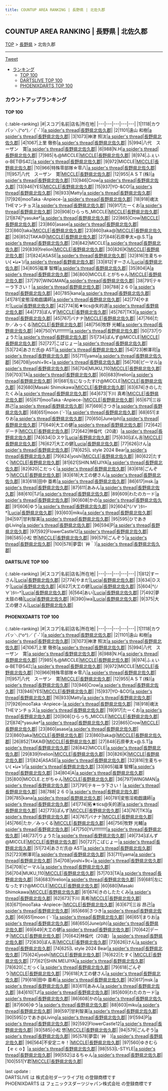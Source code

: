 ```yaml
---
title: COUNTUP AREA RANKING | 長野県 | 北佐久郡
---
```

## COUNTUP AREA RANKING | 長野県 | 北佐久郡

[TOP](/darts/rank/) > [長野県](/darts/rank/長野県/) > 北佐久郡

___

<a href="https://twitter.com/share?ref_src=twsrc%5Etfw" data-text="COUNTUP AREA RANKING | 長野県北佐久郡" class="twitter-share-button" data-hashtags="DARTSLIVE,PHOENIXDARTS,darts,ダーツ" data-show-count="false">Tweet</a>

* [ランキング](#カウントアップランキング)
    * [TOP 100](#top-100)
    * [DARTSLIVE TOP 100](#dartslive-top-100)
    * [PHOENIXDARTS TOP 100](#phoenixdarts-top-100)

### カウントアップランキング

#### TOP 100



{:.table-ranking}
|#|スコア|名前|店名|所在地|
|---|---|---|---|---|
|1|1118|<span class="rank-name-pd">カウパッ＼(^o^)／ (ﾟ-ﾟ)</span>|<a href="https://vs.phoenixdarts.com/jp/shop/shopDetailInfo/s_7228?s_seq=7228">a spider's thread</a>|<a href="/darts/rank/長野県/北佐久郡">長野県北佐久郡</a>|
|2|1101|<span class="rank-name-pd">遠山 和樹</span>|<a href="https://vs.phoenixdarts.com/jp/shop/shopDetailInfo/s_7228?s_seq=7228">a spider's thread</a>|<a href="/darts/rank/長野県/北佐久郡">長野県北佐久郡</a>|
|3|1073|<span class="rank-name-pd">神津    照汰</span>|<a href="https://vs.phoenixdarts.com/jp/shop/shopDetailInfo/s_7228?s_seq=7228">a spider's thread</a>|<a href="/darts/rank/長野県/北佐久郡">長野県北佐久郡</a>|
|4|1067|<span class="rank-name-pd"><span class="pro-icon-pd"></span>上里 徹弥</span>|<a href="https://vs.phoenixdarts.com/jp/shop/shopDetailInfo/s_7228?s_seq=7228">a spider's thread</a>|<a href="/darts/rank/長野県/北佐久郡">長野県北佐久郡</a>|
|5|994|<span class="rank-name-pd">八代　スーザン　寛</span>|<a href="https://vs.phoenixdarts.com/jp/shop/shopDetailInfo/s_7228?s_seq=7228">a spider's thread</a>|<a href="/darts/rank/長野県/北佐久郡">長野県北佐久郡</a>|
|6|988|<span class="rank-name-pd">N.H</span>|<a href="https://vs.phoenixdarts.com/jp/shop/shopDetailInfo/s_7228?s_seq=7228">a spider's thread</a>|<a href="/darts/rank/長野県/北佐久郡">長野県北佐久郡</a>|
|7|985|<span class="rank-name-pd">も@MICCLE</span>|<a href="https://vs.phoenixdarts.com/jp/shop/shopDetailInfo/s_89645?s_seq=89645">MICCLE</a>|<a href="/darts/rank/長野県/北佐久郡">長野県北佐久郡</a>|
|8|974|<span class="rank-name-pd">ふぇいα-BET@S4㌠</span>|<a href="https://vs.phoenixdarts.com/jp/shop/shopDetailInfo/s_7228?s_seq=7228">a spider's thread</a>|<a href="/darts/rank/長野県/北佐久郡">長野県北佐久郡</a>|
|9|972|<span class="rank-name-pd">MICCLE</span>|<a href="https://vs.phoenixdarts.com/jp/shop/shopDetailInfo/s_89645?s_seq=89645">MICCLE</a>|<a href="/darts/rank/長野県/北佐久郡">長野県北佐久郡</a>|
|10|966|<span class="rank-name-pd">特殊零部隊☆零八</span>|<a href="https://vs.phoenixdarts.com/jp/shop/shopDetailInfo/s_7228?s_seq=7228">a spider's thread</a>|<a href="/darts/rank/長野県/北佐久郡">長野県北佐久郡</a>|
|11|957|<span class="rank-name-pd">八代　スーザン　寛</span>|<a href="https://vs.phoenixdarts.com/jp/shop/shopDetailInfo/s_89645?s_seq=89645">MICCLE</a>|<a href="/darts/rank/長野県/北佐久郡">長野県北佐久郡</a>|
|12|955|<span class="rank-name-pd">ＡＳＴ(株)</span>|<a href="https://vs.phoenixdarts.com/jp/shop/shopDetailInfo/s_7228?s_seq=7228">a spider's thread</a>|<a href="/darts/rank/長野県/北佐久郡">長野県北佐久郡</a>|
|13|946|<span class="rank-name-pd">Crow</span>|<a href="https://vs.phoenixdarts.com/jp/shop/shopDetailInfo/s_7228?s_seq=7228">a spider's thread</a>|<a href="/darts/rank/長野県/北佐久郡">長野県北佐久郡</a>|
|13|946|<span class="rank-name-pd">YES</span>|<a href="https://vs.phoenixdarts.com/jp/shop/shopDetailInfo/s_89645?s_seq=89645">MICCLE</a>|<a href="/darts/rank/長野県/北佐久郡">長野県北佐久郡</a>|
|15|937|<span class="rank-name-pd">YO-&amp;CO!</span>|<a href="https://vs.phoenixdarts.com/jp/shop/shopDetailInfo/s_7228?s_seq=7228">a spider's thread</a>|<a href="/darts/rank/長野県/北佐久郡">長野県北佐久郡</a>|
|16|933|<span class="rank-name-pd">Matty</span>|<a href="https://vs.phoenixdarts.com/jp/shop/shopDetailInfo/s_7228?s_seq=7228">a spider's thread</a>|<a href="/darts/rank/長野県/北佐久郡">長野県北佐久郡</a>|
|17|926|<span class="rank-name-pd">mooTaka -Anpiece-</span>|<a href="https://vs.phoenixdarts.com/jp/shop/shopDetailInfo/s_7228?s_seq=7228">a spider's thread</a>|<a href="/darts/rank/長野県/北佐久郡">長野県北佐久郡</a>|
|18|918|<span class="rank-name-pd">魂汰THEマンチョス</span>|<a href="https://vs.phoenixdarts.com/jp/shop/shopDetailInfo/s_7228?s_seq=7228">a spider's thread</a>|<a href="/darts/rank/長野県/北佐久郡">長野県北佐久郡</a>|
|19|917|<span class="rank-name-pd">たーくお</span>|<a href="https://vs.phoenixdarts.com/jp/shop/shopDetailInfo/s_7228?s_seq=7228">a spider's thread</a>|<a href="/darts/rank/長野県/北佐久郡">長野県北佐久郡</a>|
|20|908|<span class="rank-name-pd">ひらっち_MICCLE</span>|<a href="https://vs.phoenixdarts.com/jp/shop/shopDetailInfo/s_89645?s_seq=89645">MICCLE</a>|<a href="/darts/rank/長野県/北佐久郡">長野県北佐久郡</a>|
|21|874|<span class="rank-name-pd">†yasuke†</span>|<a href="https://vs.phoenixdarts.com/jp/shop/shopDetailInfo/s_7228?s_seq=7228">a spider's thread</a>|<a href="/darts/rank/長野県/北佐久郡">長野県北佐久郡</a>|
|22|865|<span class="rank-name-pd">Crow</span>|<a href="https://vs.phoenixdarts.com/jp/shop/shopDetailInfo/s_89645?s_seq=89645">MICCLE</a>|<a href="/darts/rank/長野県/北佐久郡">長野県北佐久郡</a>|
|23|860|<span class="rank-name-pd">asase</span>|<a href="https://vs.phoenixdarts.com/jp/shop/shopDetailInfo/s_7228?s_seq=7228">a spider's thread</a>|<a href="/darts/rank/長野県/北佐久郡">長野県北佐久郡</a>|
|23|860|<span class="rank-name-pd">taka</span>|<a href="https://vs.phoenixdarts.com/jp/shop/shopDetailInfo/s_89645?s_seq=89645">MICCLE</a>|<a href="/darts/rank/長野県/北佐久郡">長野県北佐久郡</a>|
|23|860|<span class="rank-name-pd">taka@</span>|<a href="https://vs.phoenixdarts.com/jp/shop/shopDetailInfo/s_89645?s_seq=89645">MICCLE</a>|<a href="/darts/rank/長野県/北佐久郡">長野県北佐久郡</a>|
|26|852|<span class="rank-name-pd">TAKA@</span>|<a href="https://vs.phoenixdarts.com/jp/shop/shopDetailInfo/s_89645?s_seq=89645">MICCLE</a>|<a href="/darts/rank/長野県/北佐久郡">長野県北佐久郡</a>|
|27|848|<span class="rank-name-pd">石原拳太×@.S.T</span>|<a href="https://vs.phoenixdarts.com/jp/shop/shopDetailInfo/s_7228?s_seq=7228">a spider's thread</a>|<a href="/darts/rank/長野県/北佐久郡">長野県北佐久郡</a>|
|28|842|<span class="rank-name-pd">MICCLE</span>|<a href="https://vs.phoenixdarts.com/jp/shop/shopDetailInfo/s_7228?s_seq=7228">a spider's thread</a>|<a href="/darts/rank/長野県/北佐久郡">長野県北佐久郡</a>|
|29|839|<span class="rank-name-pd">firelion</span>|<a href="https://vs.phoenixdarts.com/jp/shop/shopDetailInfo/s_89645?s_seq=89645">MICCLE</a>|<a href="/darts/rank/長野県/北佐久郡">長野県北佐久郡</a>|
|30|826|<span class="rank-name-pd">K</span>|<a href="https://vs.phoenixdarts.com/jp/shop/shopDetailInfo/s_89645?s_seq=89645">MICCLE</a>|<a href="/darts/rank/長野県/北佐久郡">長野県北佐久郡</a>|
|31|824|<span class="rank-name-pd">ASASE</span>|<a href="https://vs.phoenixdarts.com/jp/shop/shopDetailInfo/s_7228?s_seq=7228">a spider's thread</a>|<a href="/darts/rank/長野県/北佐久郡">長野県北佐久郡</a>|
|32|816|<span class="rank-name-pd">生麦ちゃい\( •̀ω•́ )/</span>|<a href="https://vs.phoenixdarts.com/jp/shop/shopDetailInfo/s_7228?s_seq=7228">a spider's thread</a>|<a href="/darts/rank/長野県/北佐久郡">長野県北佐久郡</a>|
|33|812|<span class="rank-name-dl">すーさん</span>|<a href="https://search.dartslive.com/jp/shop/04a267c2d6b799340d9b047a20a7ba1e">Lucia</a>|<a href="/darts/rank/長野県/北佐久郡">長野県北佐久郡</a>|
|34|805|<span class="rank-name-pd"><span class="pro-icon-pd"></span>福澤 智輝</span>|<a href="https://vs.phoenixdarts.com/jp/shop/shopDetailInfo/s_7228?s_seq=7228">a spider's thread</a>|<a href="/darts/rank/長野県/北佐久郡">長野県北佐久郡</a>|
|35|804|<span class="rank-name-pd">A</span>|<a href="https://vs.phoenixdarts.com/jp/shop/shopDetailInfo/s_7228?s_seq=7228">a spider's thread</a>|<a href="/darts/rank/長野県/北佐久郡">長野県北佐久郡</a>|
|36|800|<span class="rank-name-pd">MICCLE.とがちゃん</span>|<a href="https://vs.phoenixdarts.com/jp/shop/shopDetailInfo/s_89645?s_seq=89645">MICCLE</a>|<a href="/darts/rank/長野県/北佐久郡">長野県北佐久郡</a>|
|37|797|<span class="rank-name-pd">WINGMAN</span>|<a href="https://vs.phoenixdarts.com/jp/shop/shopDetailInfo/s_7228?s_seq=7228">a spider's thread</a>|<a href="/darts/rank/長野県/北佐久郡">長野県北佐久郡</a>|
|38|791|<span class="rank-name-pd">テキーラ下さい！</span>|<a href="https://vs.phoenixdarts.com/jp/shop/shopDetailInfo/s_7228?s_seq=7228">a spider's thread</a>|<a href="/darts/rank/長野県/北佐久郡">長野県北佐久郡</a>|
|39|788|<span class="rank-name-pd">２６０</span>|<a href="https://vs.phoenixdarts.com/jp/shop/shopDetailInfo/s_7228?s_seq=7228">a spider's thread</a>|<a href="/darts/rank/長野県/北佐久郡">長野県北佐久郡</a>|
|40|785|<span class="rank-name-pd">kana</span>|<a href="https://vs.phoenixdarts.com/jp/shop/shopDetailInfo/s_7228?s_seq=7228">a spider's thread</a>|<a href="/darts/rank/長野県/北佐久郡">長野県北佐久郡</a>|
|41|781|<span class="rank-name-pd">変態淫痴戯講師</span>|<a href="https://vs.phoenixdarts.com/jp/shop/shopDetailInfo/s_7228?s_seq=7228">a spider's thread</a>|<a href="/darts/rank/長野県/北佐久郡">長野県北佐久郡</a>|
|42|774|<span class="rank-name-dl">やまだ</span>|<a href="https://search.dartslive.com/jp/shop/04a267c2d6b799340d9b047a20a7ba1e">Lucia</a>|<a href="/darts/rank/長野県/北佐久郡">長野県北佐久郡</a>|
|42|774|<span class="rank-name-pd">拓★tics@矢的道</span>|<a href="https://vs.phoenixdarts.com/jp/shop/shopDetailInfo/s_7228?s_seq=7228">a spider's thread</a>|<a href="/darts/rank/長野県/北佐久郡">長野県北佐久郡</a>|
|44|773|<span class="rank-name-pd">ぽんず</span>|<a href="https://vs.phoenixdarts.com/jp/shop/shopDetailInfo/s_89645?s_seq=89645">MICCLE</a>|<a href="/darts/rank/長野県/北佐久郡">長野県北佐久郡</a>|
|45|767|<span class="rank-name-pd">TK3</span>|<a href="https://vs.phoenixdarts.com/jp/shop/shopDetailInfo/s_7228?s_seq=7228">a spider's thread</a>|<a href="/darts/rank/長野県/北佐久郡">長野県北佐久郡</a>|
|45|767|<span class="rank-name-pd">バナナ</span>|<a href="https://vs.phoenixdarts.com/jp/shop/shopDetailInfo/s_89645?s_seq=89645">MICCLE</a>|<a href="/darts/rank/長野県/北佐久郡">長野県北佐久郡</a>|
|47|766|<span class="rank-name-pd">たか／みっくる</span>|<a href="https://vs.phoenixdarts.com/jp/shop/shopDetailInfo/s_89645?s_seq=89645">MICCLE</a>|<a href="/darts/rank/長野県/北佐久郡">長野県北佐久郡</a>|
|48|756|<span class="rank-name-pd"><span class="pro-icon-pd"></span>牧野 光輔</span>|<a href="https://vs.phoenixdarts.com/jp/shop/shopDetailInfo/s_7228?s_seq=7228">a spider's thread</a>|<a href="/darts/rank/長野県/北佐久郡">長野県北佐久郡</a>|
|49|750|<span class="rank-name-pd">YU!!!!!!!!!</span>|<a href="https://vs.phoenixdarts.com/jp/shop/shopDetailInfo/s_7228?s_seq=7228">a spider's thread</a>|<a href="/darts/rank/長野県/北佐久郡">長野県北佐久郡</a>|
|50|737|<span class="rank-name-pd">りょうた</span>|<a href="https://vs.phoenixdarts.com/jp/shop/shopDetailInfo/s_7228?s_seq=7228">a spider's thread</a>|<a href="/darts/rank/長野県/北佐久郡">長野県北佐久郡</a>|
|51|734|<span class="rank-name-pd">ぽんず@MICCLE</span>|<a href="https://vs.phoenixdarts.com/jp/shop/shopDetailInfo/s_89645?s_seq=89645">MICCLE</a>|<a href="/darts/rank/長野県/北佐久郡">長野県北佐久郡</a>|
|52|727|<span class="rank-name-pd">こばじょー</span>|<a href="https://vs.phoenixdarts.com/jp/shop/shopDetailInfo/s_7228?s_seq=7228">a spider's thread</a>|<a href="/darts/rank/長野県/北佐久郡">長野県北佐久郡</a>|
|53|724|<span class="rank-name-pd">あさだ氏@ AST</span>|<a href="https://vs.phoenixdarts.com/jp/shop/shopDetailInfo/s_7228?s_seq=7228">a spider's thread</a>|<a href="/darts/rank/長野県/北佐久郡">長野県北佐久郡</a>|
|54|723|<span class="rank-name-pd">栁澤司</span>|<a href="https://vs.phoenixdarts.com/jp/shop/shopDetailInfo/s_7228?s_seq=7228">a spider's thread</a>|<a href="/darts/rank/長野県/北佐久郡">長野県北佐久郡</a>|
|55|711|<span class="rank-name-pd">yama</span>|<a href="https://vs.phoenixdarts.com/jp/shop/shopDetailInfo/s_7228?s_seq=7228">a spider's thread</a>|<a href="/darts/rank/長野県/北佐久郡">長野県北佐久郡</a>|
|56|708|<span class="rank-name-pd">yoshi+9c+</span>|<a href="https://vs.phoenixdarts.com/jp/shop/shopDetailInfo/s_7228?s_seq=7228">a spider's thread</a>|<a href="/darts/rank/長野県/北佐久郡">長野県北佐久郡</a>|
|56|708|<span class="rank-name-pd">ピーマル</span>|<a href="https://vs.phoenixdarts.com/jp/shop/shopDetailInfo/s_7228?s_seq=7228">a spider's thread</a>|<a href="/darts/rank/長野県/北佐久郡">長野県北佐久郡</a>|
|58|704|<span class="rank-name-pd">MUKU_110</span>|<a href="https://vs.phoenixdarts.com/jp/shop/shopDetailInfo/s_89645?s_seq=89645">MICCLE</a>|<a href="/darts/rank/長野県/北佐久郡">長野県北佐久郡</a>|
|59|703|<span class="rank-name-pd">TA</span>|<a href="https://vs.phoenixdarts.com/jp/shop/shopDetailInfo/s_7228?s_seq=7228">a spider's thread</a>|<a href="/darts/rank/長野県/北佐久郡">長野県北佐久郡</a>|
|60|683|<span class="rank-name-pd">firelion</span>|<a href="https://vs.phoenixdarts.com/jp/shop/shopDetailInfo/s_7228?s_seq=7228">a spider's thread</a>|<a href="/darts/rank/長野県/北佐久郡">長野県北佐久郡</a>|
|61|681|<span class="rank-name-pd">左になったすけ@MICCLE</span>|<a href="https://vs.phoenixdarts.com/jp/shop/shopDetailInfo/s_89645?s_seq=89645">MICCLE</a>|<a href="/darts/rank/長野県/北佐久郡">長野県北佐久郡</a>|
|62|680|<span class="rank-name-pd">Masaki Shimokawa</span>|<a href="https://vs.phoenixdarts.com/jp/shop/shopDetailInfo/s_89645?s_seq=89645">MICCLE</a>|<a href="/darts/rank/長野県/北佐久郡">長野県北佐久郡</a>|
|63|674|<span class="rank-name-pd">きのしたたくみ</span>|<a href="https://vs.phoenixdarts.com/jp/shop/shopDetailInfo/s_7228?s_seq=7228">a spider's thread</a>|<a href="/darts/rank/長野県/北佐久郡">長野県北佐久郡</a>|
|64|673|<span class="rank-name-pd"><span class="pro-icon-pd"></span>下川 真希</span>|<a href="https://vs.phoenixdarts.com/jp/shop/shopDetailInfo/s_89645?s_seq=89645">MICCLE</a>|<a href="/darts/rank/長野県/北佐久郡">長野県北佐久郡</a>|
|65|671|<span class="rank-name-pd">mooTaka -Anpiece-</span>|<a href="https://vs.phoenixdarts.com/jp/shop/shopDetailInfo/s_89645?s_seq=89645">MICCLE</a>|<a href="/darts/rank/長野県/北佐久郡">長野県北佐久郡</a>|
|65|671|<span class="rank-name-pd"><span class="pro-icon-pd"></span>三谷 昂己</span>|<a href="https://vs.phoenixdarts.com/jp/shop/shopDetailInfo/s_7228?s_seq=7228">a spider's thread</a>|<a href="/darts/rank/長野県/北佐久郡">長野県北佐久郡</a>|
|67|669|<span class="rank-name-pd">さつき</span>|<a href="https://vs.phoenixdarts.com/jp/shop/shopDetailInfo/s_7228?s_seq=7228">a spider's thread</a>|<a href="/darts/rank/長野県/北佐久郡">長野県北佐久郡</a>|
|68|651|<span class="rank-name-pd">moon (*ˊᵕˋ*)</span>|<a href="https://vs.phoenixdarts.com/jp/shop/shopDetailInfo/s_7228?s_seq=7228">a spider's thread</a>|<a href="/darts/rank/長野県/北佐久郡">長野県北佐久郡</a>|
|68|651|<span class="rank-name-pd">まりお</span>|<a href="https://vs.phoenixdarts.com/jp/shop/shopDetailInfo/s_7228?s_seq=7228">a spider's thread</a>|<a href="/darts/rank/長野県/北佐久郡">長野県北佐久郡</a>|
|70|650|<span class="rank-name-pd">June(ph)</span>|<a href="https://vs.phoenixdarts.com/jp/shop/shopDetailInfo/s_7228?s_seq=7228">a spider's thread</a>|<a href="/darts/rank/長野県/北佐久郡">長野県北佐久郡</a>|
|71|649|<span class="rank-name-pd">大工の健</span>|<a href="https://vs.phoenixdarts.com/jp/shop/shopDetailInfo/s_7228?s_seq=7228">a spider's thread</a>|<a href="/darts/rank/長野県/北佐久郡">長野県北佐久郡</a>|
|72|642|<span class="rank-name-pd">デーチ</span>|<a href="https://vs.phoenixdarts.com/jp/shop/shopDetailInfo/s_89645?s_seq=89645">MICCLE</a>|<a href="/darts/rank/長野県/北佐久郡">長野県北佐久郡</a>|
|72|642|<span class="rank-name-pd">林倫代（20歳）</span>|<a href="https://vs.phoenixdarts.com/jp/shop/shopDetailInfo/s_7228?s_seq=7228">a spider's thread</a>|<a href="/darts/rank/長野県/北佐久郡">長野県北佐久郡</a>|
|74|634|<span class="rank-name-dl">Ｄスケ</span>|<a href="https://search.dartslive.com/jp/shop/04a267c2d6b799340d9b047a20a7ba1e">Lucia</a>|<a href="/darts/rank/長野県/北佐久郡">長野県北佐久郡</a>|
|75|630|<span class="rank-name-pd">ぽん吉</span>|<a href="https://vs.phoenixdarts.com/jp/shop/shopDetailInfo/s_89645?s_seq=89645">MICCLE</a>|<a href="/darts/rank/長野県/北佐久郡">長野県北佐久郡</a>|
|76|627|<span class="rank-name-dl">大工の健</span>|<a href="https://search.dartslive.com/jp/shop/04a267c2d6b799340d9b047a20a7ba1e">Lucia</a>|<a href="/darts/rank/長野県/北佐久郡">長野県北佐久郡</a>|
|77|626|<span class="rank-name-pd">けん</span>|<a href="https://vs.phoenixdarts.com/jp/shop/shopDetailInfo/s_7228?s_seq=7228">a spider's thread</a>|<a href="/darts/rank/長野県/北佐久郡">長野県北佐久郡</a>|
|78|625|<span class="rank-name-pd">L style 2024 Bear</span>|<a href="https://vs.phoenixdarts.com/jp/shop/shopDetailInfo/s_7228?s_seq=7228">a spider's thread</a>|<a href="/darts/rank/長野県/北佐久郡">長野県北佐久郡</a>|
|79|624|<span class="rank-name-pd">yoshi</span>|<a href="https://vs.phoenixdarts.com/jp/shop/shopDetailInfo/s_89645?s_seq=89645">MICCLE</a>|<a href="/darts/rank/長野県/北佐久郡">長野県北佐久郡</a>|
|80|622|<span class="rank-name-pd">たすく</span>|<a href="https://vs.phoenixdarts.com/jp/shop/shopDetailInfo/s_89645?s_seq=89645">MICCLE</a>|<a href="/darts/rank/長野県/北佐久郡">長野県北佐久郡</a>|
|81|621|<span class="rank-name-pd">SHIN.MEIJIYA</span>|<a href="https://vs.phoenixdarts.com/jp/shop/shopDetailInfo/s_7228?s_seq=7228">a spider's thread</a>|<a href="/darts/rank/長野県/北佐久郡">長野県北佐久郡</a>|
|82|620|<span class="rank-name-pd">こだっく</span>|<a href="https://vs.phoenixdarts.com/jp/shop/shopDetailInfo/s_7228?s_seq=7228">a spider's thread</a>|<a href="/darts/rank/長野県/北佐久郡">長野県北佐久郡</a>|
|83|618|<span class="rank-name-pd">ごんぞう</span>|<a href="https://vs.phoenixdarts.com/jp/shop/shopDetailInfo/s_89645?s_seq=89645">MICCLE</a>|<a href="/darts/rank/長野県/北佐久郡">長野県北佐久郡</a>|
|83|618|<span class="rank-name-pd">大工の健さん</span>|<a href="https://vs.phoenixdarts.com/jp/shop/shopDetailInfo/s_7228?s_seq=7228">a spider's thread</a>|<a href="/darts/rank/長野県/北佐久郡">長野県北佐久郡</a>|
|83|618|<span class="rank-name-pd"><span class="pro-icon-pd"></span>田中 亜希</span>|<a href="https://vs.phoenixdarts.com/jp/shop/shopDetailInfo/s_7228?s_seq=7228">a spider's thread</a>|<a href="/darts/rank/長野県/北佐久郡">長野県北佐久郡</a>|
|86|617|<span class="rank-name-pd">msk.</span>|<a href="https://vs.phoenixdarts.com/jp/shop/shopDetailInfo/s_7228?s_seq=7228">a spider's thread</a>|<a href="/darts/rank/長野県/北佐久郡">長野県北佐久郡</a>|
|87|611|<span class="rank-name-pd">あみん</span>|<a href="https://vs.phoenixdarts.com/jp/shop/shopDetailInfo/s_7228?s_seq=7228">a spider's thread</a>|<a href="/darts/rank/長野県/北佐久郡">長野県北佐久郡</a>|
|88|610|<span class="rank-name-pd">TJ!</span>|<a href="https://vs.phoenixdarts.com/jp/shop/shopDetailInfo/s_7228?s_seq=7228">a spider's thread</a>|<a href="/darts/rank/長野県/北佐久郡">長野県北佐久郡</a>|
|89|609|<span class="rank-name-pd">わたのカード</span>|<a href="https://vs.phoenixdarts.com/jp/shop/shopDetailInfo/s_7228?s_seq=7228">a spider's thread</a>|<a href="/darts/rank/長野県/北佐久郡">長野県北佐久郡</a>|
|90|608|<span class="rank-name-pd">かの</span>|<a href="https://vs.phoenixdarts.com/jp/shop/shopDetailInfo/s_7228?s_seq=7228">a spider's thread</a>|<a href="/darts/rank/長野県/北佐久郡">長野県北佐久郡</a>|
|91|606|<span class="rank-name-pd">ゆう</span>|<a href="https://vs.phoenixdarts.com/jp/shop/shopDetailInfo/s_7228?s_seq=7228">a spider's thread</a>|<a href="/darts/rank/長野県/北佐久郡">長野県北佐久郡</a>|
|92|604|<span class="rank-name-dl">†(ﾉ∀`)ﾀﾊｰ†</span>|<a href="https://search.dartslive.com/jp/shop/04a267c2d6b799340d9b047a20a7ba1e">Lucia</a>|<a href="/darts/rank/長野県/北佐久郡">長野県北佐久郡</a>|
|93|603|<span class="rank-name-pd">miku</span>|<a href="https://vs.phoenixdarts.com/jp/shop/shopDetailInfo/s_7228?s_seq=7228">a spider's thread</a>|<a href="/darts/rank/長野県/北佐久郡">長野県北佐久郡</a>|
|94|597|<span class="rank-name-pd">甘利智美</span>|<a href="https://vs.phoenixdarts.com/jp/shop/shopDetailInfo/s_7228?s_seq=7228">a spider's thread</a>|<a href="/darts/rank/長野県/北佐久郡">長野県北佐久郡</a>|
|95|595|<span class="rank-name-pd">ひであき@Living</span>|<a href="https://vs.phoenixdarts.com/jp/shop/shopDetailInfo/s_7228?s_seq=7228">a spider's thread</a>|<a href="/darts/rank/長野県/北佐久郡">長野県北佐久郡</a>|
|96|594|<span class="rank-name-pd">P</span>|<a href="https://vs.phoenixdarts.com/jp/shop/shopDetailInfo/s_7228?s_seq=7228">a spider's thread</a>|<a href="/darts/rank/長野県/北佐久郡">長野県北佐久郡</a>|
|97|592|<span class="rank-name-pd">FlowerCastle12</span>|<a href="https://vs.phoenixdarts.com/jp/shop/shopDetailInfo/s_7228?s_seq=7228">a spider's thread</a>|<a href="/darts/rank/長野県/北佐久郡">長野県北佐久郡</a>|
|98|585|<span class="rank-name-pd">小松  悠</span>|<a href="https://vs.phoenixdarts.com/jp/shop/shopDetailInfo/s_89645?s_seq=89645">MICCLE</a>|<a href="/darts/rank/長野県/北佐久郡">長野県北佐久郡</a>|
|99|579|<span class="rank-name-pd">ごんぞう</span>|<a href="https://vs.phoenixdarts.com/jp/shop/shopDetailInfo/s_7228?s_seq=7228">a spider's thread</a>|<a href="/darts/rank/長野県/北佐久郡">長野県北佐久郡</a>|
|100|578|<span class="rank-name-pd">夢雲( ´艸｀)</span>|<a href="https://vs.phoenixdarts.com/jp/shop/shopDetailInfo/s_7228?s_seq=7228">a spider's thread</a>|<a href="/darts/rank/長野県/北佐久郡">長野県北佐久郡</a>|


#### DARTSLIVE TOP 100



{:.table-ranking}
|#|スコア|名前|店名|所在地|
|---|---|---|---|---|
|1|812|<span class="rank-name-dl">すーさん</span>|<a href="https://search.dartslive.com/jp/shop/04a267c2d6b799340d9b047a20a7ba1e">Lucia</a>|<a href="/darts/rank/長野県/北佐久郡">長野県北佐久郡</a>|
|2|774|<span class="rank-name-dl">やまだ</span>|<a href="https://search.dartslive.com/jp/shop/04a267c2d6b799340d9b047a20a7ba1e">Lucia</a>|<a href="/darts/rank/長野県/北佐久郡">長野県北佐久郡</a>|
|3|634|<span class="rank-name-dl">Ｄスケ</span>|<a href="https://search.dartslive.com/jp/shop/04a267c2d6b799340d9b047a20a7ba1e">Lucia</a>|<a href="/darts/rank/長野県/北佐久郡">長野県北佐久郡</a>|
|4|627|<span class="rank-name-dl">大工の健</span>|<a href="https://search.dartslive.com/jp/shop/04a267c2d6b799340d9b047a20a7ba1e">Lucia</a>|<a href="/darts/rank/長野県/北佐久郡">長野県北佐久郡</a>|
|5|604|<span class="rank-name-dl">†(ﾉ∀`)ﾀﾊｰ†</span>|<a href="https://search.dartslive.com/jp/shop/04a267c2d6b799340d9b047a20a7ba1e">Lucia</a>|<a href="/darts/rank/長野県/北佐久郡">長野県北佐久郡</a>|
|6|564|<span class="rank-name-dl">あい</span>|<a href="https://search.dartslive.com/jp/shop/04a267c2d6b799340d9b047a20a7ba1e">Lucia</a>|<a href="/darts/rank/長野県/北佐久郡">長野県北佐久郡</a>|
|7|492|<span class="rank-name-dl">夢太鼓の桶</span>|<a href="https://search.dartslive.com/jp/shop/04a267c2d6b799340d9b047a20a7ba1e">Lucia</a>|<a href="/darts/rank/長野県/北佐久郡">長野県北佐久郡</a>|
|8|390|<span class="rank-name-dl">iwa</span>|<a href="https://search.dartslive.com/jp/shop/04a267c2d6b799340d9b047a20a7ba1e">Lucia</a>|<a href="/darts/rank/長野県/北佐久郡">長野県北佐久郡</a>|
|9|375|<span class="rank-name-dl">大工の健さん</span>|<a href="https://search.dartslive.com/jp/shop/04a267c2d6b799340d9b047a20a7ba1e">Lucia</a>|<a href="/darts/rank/長野県/北佐久郡">長野県北佐久郡</a>|


#### PHOENIXDARTS TOP 100



{:.table-ranking}
|#|スコア|名前|店名|所在地|
|---|---|---|---|---|
|1|1118|<span class="rank-name-pd">カウパッ＼(^o^)／ (ﾟ-ﾟ)</span>|<a href="https://vs.phoenixdarts.com/jp/shop/shopDetailInfo/s_7228?s_seq=7228">a spider's thread</a>|<a href="/darts/rank/長野県/北佐久郡">長野県北佐久郡</a>|
|2|1101|<span class="rank-name-pd">遠山 和樹</span>|<a href="https://vs.phoenixdarts.com/jp/shop/shopDetailInfo/s_7228?s_seq=7228">a spider's thread</a>|<a href="/darts/rank/長野県/北佐久郡">長野県北佐久郡</a>|
|3|1073|<span class="rank-name-pd">神津    照汰</span>|<a href="https://vs.phoenixdarts.com/jp/shop/shopDetailInfo/s_7228?s_seq=7228">a spider's thread</a>|<a href="/darts/rank/長野県/北佐久郡">長野県北佐久郡</a>|
|4|1067|<span class="rank-name-pd"><span class="pro-icon-pd"></span>上里 徹弥</span>|<a href="https://vs.phoenixdarts.com/jp/shop/shopDetailInfo/s_7228?s_seq=7228">a spider's thread</a>|<a href="/darts/rank/長野県/北佐久郡">長野県北佐久郡</a>|
|5|994|<span class="rank-name-pd">八代　スーザン　寛</span>|<a href="https://vs.phoenixdarts.com/jp/shop/shopDetailInfo/s_7228?s_seq=7228">a spider's thread</a>|<a href="/darts/rank/長野県/北佐久郡">長野県北佐久郡</a>|
|6|988|<span class="rank-name-pd">N.H</span>|<a href="https://vs.phoenixdarts.com/jp/shop/shopDetailInfo/s_7228?s_seq=7228">a spider's thread</a>|<a href="/darts/rank/長野県/北佐久郡">長野県北佐久郡</a>|
|7|985|<span class="rank-name-pd">も@MICCLE</span>|<a href="https://vs.phoenixdarts.com/jp/shop/shopDetailInfo/s_89645?s_seq=89645">MICCLE</a>|<a href="/darts/rank/長野県/北佐久郡">長野県北佐久郡</a>|
|8|974|<span class="rank-name-pd">ふぇいα-BET@S4㌠</span>|<a href="https://vs.phoenixdarts.com/jp/shop/shopDetailInfo/s_7228?s_seq=7228">a spider's thread</a>|<a href="/darts/rank/長野県/北佐久郡">長野県北佐久郡</a>|
|9|972|<span class="rank-name-pd">MICCLE</span>|<a href="https://vs.phoenixdarts.com/jp/shop/shopDetailInfo/s_89645?s_seq=89645">MICCLE</a>|<a href="/darts/rank/長野県/北佐久郡">長野県北佐久郡</a>|
|10|966|<span class="rank-name-pd">特殊零部隊☆零八</span>|<a href="https://vs.phoenixdarts.com/jp/shop/shopDetailInfo/s_7228?s_seq=7228">a spider's thread</a>|<a href="/darts/rank/長野県/北佐久郡">長野県北佐久郡</a>|
|11|957|<span class="rank-name-pd">八代　スーザン　寛</span>|<a href="https://vs.phoenixdarts.com/jp/shop/shopDetailInfo/s_89645?s_seq=89645">MICCLE</a>|<a href="/darts/rank/長野県/北佐久郡">長野県北佐久郡</a>|
|12|955|<span class="rank-name-pd">ＡＳＴ(株)</span>|<a href="https://vs.phoenixdarts.com/jp/shop/shopDetailInfo/s_7228?s_seq=7228">a spider's thread</a>|<a href="/darts/rank/長野県/北佐久郡">長野県北佐久郡</a>|
|13|946|<span class="rank-name-pd">Crow</span>|<a href="https://vs.phoenixdarts.com/jp/shop/shopDetailInfo/s_7228?s_seq=7228">a spider's thread</a>|<a href="/darts/rank/長野県/北佐久郡">長野県北佐久郡</a>|
|13|946|<span class="rank-name-pd">YES</span>|<a href="https://vs.phoenixdarts.com/jp/shop/shopDetailInfo/s_89645?s_seq=89645">MICCLE</a>|<a href="/darts/rank/長野県/北佐久郡">長野県北佐久郡</a>|
|15|937|<span class="rank-name-pd">YO-&amp;CO!</span>|<a href="https://vs.phoenixdarts.com/jp/shop/shopDetailInfo/s_7228?s_seq=7228">a spider's thread</a>|<a href="/darts/rank/長野県/北佐久郡">長野県北佐久郡</a>|
|16|933|<span class="rank-name-pd">Matty</span>|<a href="https://vs.phoenixdarts.com/jp/shop/shopDetailInfo/s_7228?s_seq=7228">a spider's thread</a>|<a href="/darts/rank/長野県/北佐久郡">長野県北佐久郡</a>|
|17|926|<span class="rank-name-pd">mooTaka -Anpiece-</span>|<a href="https://vs.phoenixdarts.com/jp/shop/shopDetailInfo/s_7228?s_seq=7228">a spider's thread</a>|<a href="/darts/rank/長野県/北佐久郡">長野県北佐久郡</a>|
|18|918|<span class="rank-name-pd">魂汰THEマンチョス</span>|<a href="https://vs.phoenixdarts.com/jp/shop/shopDetailInfo/s_7228?s_seq=7228">a spider's thread</a>|<a href="/darts/rank/長野県/北佐久郡">長野県北佐久郡</a>|
|19|917|<span class="rank-name-pd">たーくお</span>|<a href="https://vs.phoenixdarts.com/jp/shop/shopDetailInfo/s_7228?s_seq=7228">a spider's thread</a>|<a href="/darts/rank/長野県/北佐久郡">長野県北佐久郡</a>|
|20|908|<span class="rank-name-pd">ひらっち_MICCLE</span>|<a href="https://vs.phoenixdarts.com/jp/shop/shopDetailInfo/s_89645?s_seq=89645">MICCLE</a>|<a href="/darts/rank/長野県/北佐久郡">長野県北佐久郡</a>|
|21|874|<span class="rank-name-pd">†yasuke†</span>|<a href="https://vs.phoenixdarts.com/jp/shop/shopDetailInfo/s_7228?s_seq=7228">a spider's thread</a>|<a href="/darts/rank/長野県/北佐久郡">長野県北佐久郡</a>|
|22|865|<span class="rank-name-pd">Crow</span>|<a href="https://vs.phoenixdarts.com/jp/shop/shopDetailInfo/s_89645?s_seq=89645">MICCLE</a>|<a href="/darts/rank/長野県/北佐久郡">長野県北佐久郡</a>|
|23|860|<span class="rank-name-pd">asase</span>|<a href="https://vs.phoenixdarts.com/jp/shop/shopDetailInfo/s_7228?s_seq=7228">a spider's thread</a>|<a href="/darts/rank/長野県/北佐久郡">長野県北佐久郡</a>|
|23|860|<span class="rank-name-pd">taka</span>|<a href="https://vs.phoenixdarts.com/jp/shop/shopDetailInfo/s_89645?s_seq=89645">MICCLE</a>|<a href="/darts/rank/長野県/北佐久郡">長野県北佐久郡</a>|
|23|860|<span class="rank-name-pd">taka@</span>|<a href="https://vs.phoenixdarts.com/jp/shop/shopDetailInfo/s_89645?s_seq=89645">MICCLE</a>|<a href="/darts/rank/長野県/北佐久郡">長野県北佐久郡</a>|
|26|852|<span class="rank-name-pd">TAKA@</span>|<a href="https://vs.phoenixdarts.com/jp/shop/shopDetailInfo/s_89645?s_seq=89645">MICCLE</a>|<a href="/darts/rank/長野県/北佐久郡">長野県北佐久郡</a>|
|27|848|<span class="rank-name-pd">石原拳太×@.S.T</span>|<a href="https://vs.phoenixdarts.com/jp/shop/shopDetailInfo/s_7228?s_seq=7228">a spider's thread</a>|<a href="/darts/rank/長野県/北佐久郡">長野県北佐久郡</a>|
|28|842|<span class="rank-name-pd">MICCLE</span>|<a href="https://vs.phoenixdarts.com/jp/shop/shopDetailInfo/s_7228?s_seq=7228">a spider's thread</a>|<a href="/darts/rank/長野県/北佐久郡">長野県北佐久郡</a>|
|29|839|<span class="rank-name-pd">firelion</span>|<a href="https://vs.phoenixdarts.com/jp/shop/shopDetailInfo/s_89645?s_seq=89645">MICCLE</a>|<a href="/darts/rank/長野県/北佐久郡">長野県北佐久郡</a>|
|30|826|<span class="rank-name-pd">K</span>|<a href="https://vs.phoenixdarts.com/jp/shop/shopDetailInfo/s_89645?s_seq=89645">MICCLE</a>|<a href="/darts/rank/長野県/北佐久郡">長野県北佐久郡</a>|
|31|824|<span class="rank-name-pd">ASASE</span>|<a href="https://vs.phoenixdarts.com/jp/shop/shopDetailInfo/s_7228?s_seq=7228">a spider's thread</a>|<a href="/darts/rank/長野県/北佐久郡">長野県北佐久郡</a>|
|32|816|<span class="rank-name-pd">生麦ちゃい\( •̀ω•́ )/</span>|<a href="https://vs.phoenixdarts.com/jp/shop/shopDetailInfo/s_7228?s_seq=7228">a spider's thread</a>|<a href="/darts/rank/長野県/北佐久郡">長野県北佐久郡</a>|
|33|805|<span class="rank-name-pd"><span class="pro-icon-pd"></span>福澤 智輝</span>|<a href="https://vs.phoenixdarts.com/jp/shop/shopDetailInfo/s_7228?s_seq=7228">a spider's thread</a>|<a href="/darts/rank/長野県/北佐久郡">長野県北佐久郡</a>|
|34|804|<span class="rank-name-pd">A</span>|<a href="https://vs.phoenixdarts.com/jp/shop/shopDetailInfo/s_7228?s_seq=7228">a spider's thread</a>|<a href="/darts/rank/長野県/北佐久郡">長野県北佐久郡</a>|
|35|800|<span class="rank-name-pd">MICCLE.とがちゃん</span>|<a href="https://vs.phoenixdarts.com/jp/shop/shopDetailInfo/s_89645?s_seq=89645">MICCLE</a>|<a href="/darts/rank/長野県/北佐久郡">長野県北佐久郡</a>|
|36|797|<span class="rank-name-pd">WINGMAN</span>|<a href="https://vs.phoenixdarts.com/jp/shop/shopDetailInfo/s_7228?s_seq=7228">a spider's thread</a>|<a href="/darts/rank/長野県/北佐久郡">長野県北佐久郡</a>|
|37|791|<span class="rank-name-pd">テキーラ下さい！</span>|<a href="https://vs.phoenixdarts.com/jp/shop/shopDetailInfo/s_7228?s_seq=7228">a spider's thread</a>|<a href="/darts/rank/長野県/北佐久郡">長野県北佐久郡</a>|
|38|788|<span class="rank-name-pd">２６０</span>|<a href="https://vs.phoenixdarts.com/jp/shop/shopDetailInfo/s_7228?s_seq=7228">a spider's thread</a>|<a href="/darts/rank/長野県/北佐久郡">長野県北佐久郡</a>|
|39|785|<span class="rank-name-pd">kana</span>|<a href="https://vs.phoenixdarts.com/jp/shop/shopDetailInfo/s_7228?s_seq=7228">a spider's thread</a>|<a href="/darts/rank/長野県/北佐久郡">長野県北佐久郡</a>|
|40|781|<span class="rank-name-pd">変態淫痴戯講師</span>|<a href="https://vs.phoenixdarts.com/jp/shop/shopDetailInfo/s_7228?s_seq=7228">a spider's thread</a>|<a href="/darts/rank/長野県/北佐久郡">長野県北佐久郡</a>|
|41|774|<span class="rank-name-pd">拓★tics@矢的道</span>|<a href="https://vs.phoenixdarts.com/jp/shop/shopDetailInfo/s_7228?s_seq=7228">a spider's thread</a>|<a href="/darts/rank/長野県/北佐久郡">長野県北佐久郡</a>|
|42|773|<span class="rank-name-pd">ぽんず</span>|<a href="https://vs.phoenixdarts.com/jp/shop/shopDetailInfo/s_89645?s_seq=89645">MICCLE</a>|<a href="/darts/rank/長野県/北佐久郡">長野県北佐久郡</a>|
|43|767|<span class="rank-name-pd">TK3</span>|<a href="https://vs.phoenixdarts.com/jp/shop/shopDetailInfo/s_7228?s_seq=7228">a spider's thread</a>|<a href="/darts/rank/長野県/北佐久郡">長野県北佐久郡</a>|
|43|767|<span class="rank-name-pd">バナナ</span>|<a href="https://vs.phoenixdarts.com/jp/shop/shopDetailInfo/s_89645?s_seq=89645">MICCLE</a>|<a href="/darts/rank/長野県/北佐久郡">長野県北佐久郡</a>|
|45|766|<span class="rank-name-pd">たか／みっくる</span>|<a href="https://vs.phoenixdarts.com/jp/shop/shopDetailInfo/s_89645?s_seq=89645">MICCLE</a>|<a href="/darts/rank/長野県/北佐久郡">長野県北佐久郡</a>|
|46|756|<span class="rank-name-pd"><span class="pro-icon-pd"></span>牧野 光輔</span>|<a href="https://vs.phoenixdarts.com/jp/shop/shopDetailInfo/s_7228?s_seq=7228">a spider's thread</a>|<a href="/darts/rank/長野県/北佐久郡">長野県北佐久郡</a>|
|47|750|<span class="rank-name-pd">YU!!!!!!!!!</span>|<a href="https://vs.phoenixdarts.com/jp/shop/shopDetailInfo/s_7228?s_seq=7228">a spider's thread</a>|<a href="/darts/rank/長野県/北佐久郡">長野県北佐久郡</a>|
|48|737|<span class="rank-name-pd">りょうた</span>|<a href="https://vs.phoenixdarts.com/jp/shop/shopDetailInfo/s_7228?s_seq=7228">a spider's thread</a>|<a href="/darts/rank/長野県/北佐久郡">長野県北佐久郡</a>|
|49|734|<span class="rank-name-pd">ぽんず@MICCLE</span>|<a href="https://vs.phoenixdarts.com/jp/shop/shopDetailInfo/s_89645?s_seq=89645">MICCLE</a>|<a href="/darts/rank/長野県/北佐久郡">長野県北佐久郡</a>|
|50|727|<span class="rank-name-pd">こばじょー</span>|<a href="https://vs.phoenixdarts.com/jp/shop/shopDetailInfo/s_7228?s_seq=7228">a spider's thread</a>|<a href="/darts/rank/長野県/北佐久郡">長野県北佐久郡</a>|
|51|724|<span class="rank-name-pd">あさだ氏@ AST</span>|<a href="https://vs.phoenixdarts.com/jp/shop/shopDetailInfo/s_7228?s_seq=7228">a spider's thread</a>|<a href="/darts/rank/長野県/北佐久郡">長野県北佐久郡</a>|
|52|723|<span class="rank-name-pd">栁澤司</span>|<a href="https://vs.phoenixdarts.com/jp/shop/shopDetailInfo/s_7228?s_seq=7228">a spider's thread</a>|<a href="/darts/rank/長野県/北佐久郡">長野県北佐久郡</a>|
|53|711|<span class="rank-name-pd">yama</span>|<a href="https://vs.phoenixdarts.com/jp/shop/shopDetailInfo/s_7228?s_seq=7228">a spider's thread</a>|<a href="/darts/rank/長野県/北佐久郡">長野県北佐久郡</a>|
|54|708|<span class="rank-name-pd">yoshi+9c+</span>|<a href="https://vs.phoenixdarts.com/jp/shop/shopDetailInfo/s_7228?s_seq=7228">a spider's thread</a>|<a href="/darts/rank/長野県/北佐久郡">長野県北佐久郡</a>|
|54|708|<span class="rank-name-pd">ピーマル</span>|<a href="https://vs.phoenixdarts.com/jp/shop/shopDetailInfo/s_7228?s_seq=7228">a spider's thread</a>|<a href="/darts/rank/長野県/北佐久郡">長野県北佐久郡</a>|
|56|704|<span class="rank-name-pd">MUKU_110</span>|<a href="https://vs.phoenixdarts.com/jp/shop/shopDetailInfo/s_89645?s_seq=89645">MICCLE</a>|<a href="/darts/rank/長野県/北佐久郡">長野県北佐久郡</a>|
|57|703|<span class="rank-name-pd">TA</span>|<a href="https://vs.phoenixdarts.com/jp/shop/shopDetailInfo/s_7228?s_seq=7228">a spider's thread</a>|<a href="/darts/rank/長野県/北佐久郡">長野県北佐久郡</a>|
|58|683|<span class="rank-name-pd">firelion</span>|<a href="https://vs.phoenixdarts.com/jp/shop/shopDetailInfo/s_7228?s_seq=7228">a spider's thread</a>|<a href="/darts/rank/長野県/北佐久郡">長野県北佐久郡</a>|
|59|681|<span class="rank-name-pd">左になったすけ@MICCLE</span>|<a href="https://vs.phoenixdarts.com/jp/shop/shopDetailInfo/s_89645?s_seq=89645">MICCLE</a>|<a href="/darts/rank/長野県/北佐久郡">長野県北佐久郡</a>|
|60|680|<span class="rank-name-pd">Masaki Shimokawa</span>|<a href="https://vs.phoenixdarts.com/jp/shop/shopDetailInfo/s_89645?s_seq=89645">MICCLE</a>|<a href="/darts/rank/長野県/北佐久郡">長野県北佐久郡</a>|
|61|674|<span class="rank-name-pd">きのしたたくみ</span>|<a href="https://vs.phoenixdarts.com/jp/shop/shopDetailInfo/s_7228?s_seq=7228">a spider's thread</a>|<a href="/darts/rank/長野県/北佐久郡">長野県北佐久郡</a>|
|62|673|<span class="rank-name-pd"><span class="pro-icon-pd"></span>下川 真希</span>|<a href="https://vs.phoenixdarts.com/jp/shop/shopDetailInfo/s_89645?s_seq=89645">MICCLE</a>|<a href="/darts/rank/長野県/北佐久郡">長野県北佐久郡</a>|
|63|671|<span class="rank-name-pd">mooTaka -Anpiece-</span>|<a href="https://vs.phoenixdarts.com/jp/shop/shopDetailInfo/s_89645?s_seq=89645">MICCLE</a>|<a href="/darts/rank/長野県/北佐久郡">長野県北佐久郡</a>|
|63|671|<span class="rank-name-pd"><span class="pro-icon-pd"></span>三谷 昂己</span>|<a href="https://vs.phoenixdarts.com/jp/shop/shopDetailInfo/s_7228?s_seq=7228">a spider's thread</a>|<a href="/darts/rank/長野県/北佐久郡">長野県北佐久郡</a>|
|65|669|<span class="rank-name-pd">さつき</span>|<a href="https://vs.phoenixdarts.com/jp/shop/shopDetailInfo/s_7228?s_seq=7228">a spider's thread</a>|<a href="/darts/rank/長野県/北佐久郡">長野県北佐久郡</a>|
|66|651|<span class="rank-name-pd">moon (*ˊᵕˋ*)</span>|<a href="https://vs.phoenixdarts.com/jp/shop/shopDetailInfo/s_7228?s_seq=7228">a spider's thread</a>|<a href="/darts/rank/長野県/北佐久郡">長野県北佐久郡</a>|
|66|651|<span class="rank-name-pd">まりお</span>|<a href="https://vs.phoenixdarts.com/jp/shop/shopDetailInfo/s_7228?s_seq=7228">a spider's thread</a>|<a href="/darts/rank/長野県/北佐久郡">長野県北佐久郡</a>|
|68|650|<span class="rank-name-pd">June(ph)</span>|<a href="https://vs.phoenixdarts.com/jp/shop/shopDetailInfo/s_7228?s_seq=7228">a spider's thread</a>|<a href="/darts/rank/長野県/北佐久郡">長野県北佐久郡</a>|
|69|649|<span class="rank-name-pd">大工の健</span>|<a href="https://vs.phoenixdarts.com/jp/shop/shopDetailInfo/s_7228?s_seq=7228">a spider's thread</a>|<a href="/darts/rank/長野県/北佐久郡">長野県北佐久郡</a>|
|70|642|<span class="rank-name-pd">デーチ</span>|<a href="https://vs.phoenixdarts.com/jp/shop/shopDetailInfo/s_89645?s_seq=89645">MICCLE</a>|<a href="/darts/rank/長野県/北佐久郡">長野県北佐久郡</a>|
|70|642|<span class="rank-name-pd">林倫代（20歳）</span>|<a href="https://vs.phoenixdarts.com/jp/shop/shopDetailInfo/s_7228?s_seq=7228">a spider's thread</a>|<a href="/darts/rank/長野県/北佐久郡">長野県北佐久郡</a>|
|72|630|<span class="rank-name-pd">ぽん吉</span>|<a href="https://vs.phoenixdarts.com/jp/shop/shopDetailInfo/s_89645?s_seq=89645">MICCLE</a>|<a href="/darts/rank/長野県/北佐久郡">長野県北佐久郡</a>|
|73|626|<span class="rank-name-pd">けん</span>|<a href="https://vs.phoenixdarts.com/jp/shop/shopDetailInfo/s_7228?s_seq=7228">a spider's thread</a>|<a href="/darts/rank/長野県/北佐久郡">長野県北佐久郡</a>|
|74|625|<span class="rank-name-pd">L style 2024 Bear</span>|<a href="https://vs.phoenixdarts.com/jp/shop/shopDetailInfo/s_7228?s_seq=7228">a spider's thread</a>|<a href="/darts/rank/長野県/北佐久郡">長野県北佐久郡</a>|
|75|624|<span class="rank-name-pd">yoshi</span>|<a href="https://vs.phoenixdarts.com/jp/shop/shopDetailInfo/s_89645?s_seq=89645">MICCLE</a>|<a href="/darts/rank/長野県/北佐久郡">長野県北佐久郡</a>|
|76|622|<span class="rank-name-pd">たすく</span>|<a href="https://vs.phoenixdarts.com/jp/shop/shopDetailInfo/s_89645?s_seq=89645">MICCLE</a>|<a href="/darts/rank/長野県/北佐久郡">長野県北佐久郡</a>|
|77|621|<span class="rank-name-pd">SHIN.MEIJIYA</span>|<a href="https://vs.phoenixdarts.com/jp/shop/shopDetailInfo/s_7228?s_seq=7228">a spider's thread</a>|<a href="/darts/rank/長野県/北佐久郡">長野県北佐久郡</a>|
|78|620|<span class="rank-name-pd">こだっく</span>|<a href="https://vs.phoenixdarts.com/jp/shop/shopDetailInfo/s_7228?s_seq=7228">a spider's thread</a>|<a href="/darts/rank/長野県/北佐久郡">長野県北佐久郡</a>|
|79|618|<span class="rank-name-pd">ごんぞう</span>|<a href="https://vs.phoenixdarts.com/jp/shop/shopDetailInfo/s_89645?s_seq=89645">MICCLE</a>|<a href="/darts/rank/長野県/北佐久郡">長野県北佐久郡</a>|
|79|618|<span class="rank-name-pd">大工の健さん</span>|<a href="https://vs.phoenixdarts.com/jp/shop/shopDetailInfo/s_7228?s_seq=7228">a spider's thread</a>|<a href="/darts/rank/長野県/北佐久郡">長野県北佐久郡</a>|
|79|618|<span class="rank-name-pd"><span class="pro-icon-pd"></span>田中 亜希</span>|<a href="https://vs.phoenixdarts.com/jp/shop/shopDetailInfo/s_7228?s_seq=7228">a spider's thread</a>|<a href="/darts/rank/長野県/北佐久郡">長野県北佐久郡</a>|
|82|617|<span class="rank-name-pd">msk.</span>|<a href="https://vs.phoenixdarts.com/jp/shop/shopDetailInfo/s_7228?s_seq=7228">a spider's thread</a>|<a href="/darts/rank/長野県/北佐久郡">長野県北佐久郡</a>|
|83|611|<span class="rank-name-pd">あみん</span>|<a href="https://vs.phoenixdarts.com/jp/shop/shopDetailInfo/s_7228?s_seq=7228">a spider's thread</a>|<a href="/darts/rank/長野県/北佐久郡">長野県北佐久郡</a>|
|84|610|<span class="rank-name-pd">TJ!</span>|<a href="https://vs.phoenixdarts.com/jp/shop/shopDetailInfo/s_7228?s_seq=7228">a spider's thread</a>|<a href="/darts/rank/長野県/北佐久郡">長野県北佐久郡</a>|
|85|609|<span class="rank-name-pd">わたのカード</span>|<a href="https://vs.phoenixdarts.com/jp/shop/shopDetailInfo/s_7228?s_seq=7228">a spider's thread</a>|<a href="/darts/rank/長野県/北佐久郡">長野県北佐久郡</a>|
|86|608|<span class="rank-name-pd">かの</span>|<a href="https://vs.phoenixdarts.com/jp/shop/shopDetailInfo/s_7228?s_seq=7228">a spider's thread</a>|<a href="/darts/rank/長野県/北佐久郡">長野県北佐久郡</a>|
|87|606|<span class="rank-name-pd">ゆう</span>|<a href="https://vs.phoenixdarts.com/jp/shop/shopDetailInfo/s_7228?s_seq=7228">a spider's thread</a>|<a href="/darts/rank/長野県/北佐久郡">長野県北佐久郡</a>|
|88|603|<span class="rank-name-pd">miku</span>|<a href="https://vs.phoenixdarts.com/jp/shop/shopDetailInfo/s_7228?s_seq=7228">a spider's thread</a>|<a href="/darts/rank/長野県/北佐久郡">長野県北佐久郡</a>|
|89|597|<span class="rank-name-pd">甘利智美</span>|<a href="https://vs.phoenixdarts.com/jp/shop/shopDetailInfo/s_7228?s_seq=7228">a spider's thread</a>|<a href="/darts/rank/長野県/北佐久郡">長野県北佐久郡</a>|
|90|595|<span class="rank-name-pd">ひであき@Living</span>|<a href="https://vs.phoenixdarts.com/jp/shop/shopDetailInfo/s_7228?s_seq=7228">a spider's thread</a>|<a href="/darts/rank/長野県/北佐久郡">長野県北佐久郡</a>|
|91|594|<span class="rank-name-pd">P</span>|<a href="https://vs.phoenixdarts.com/jp/shop/shopDetailInfo/s_7228?s_seq=7228">a spider's thread</a>|<a href="/darts/rank/長野県/北佐久郡">長野県北佐久郡</a>|
|92|592|<span class="rank-name-pd">FlowerCastle12</span>|<a href="https://vs.phoenixdarts.com/jp/shop/shopDetailInfo/s_7228?s_seq=7228">a spider's thread</a>|<a href="/darts/rank/長野県/北佐久郡">長野県北佐久郡</a>|
|93|585|<span class="rank-name-pd">小松  悠</span>|<a href="https://vs.phoenixdarts.com/jp/shop/shopDetailInfo/s_89645?s_seq=89645">MICCLE</a>|<a href="/darts/rank/長野県/北佐久郡">長野県北佐久郡</a>|
|94|579|<span class="rank-name-pd">ごんぞう</span>|<a href="https://vs.phoenixdarts.com/jp/shop/shopDetailInfo/s_7228?s_seq=7228">a spider's thread</a>|<a href="/darts/rank/長野県/北佐久郡">長野県北佐久郡</a>|
|95|578|<span class="rank-name-pd">夢雲( ´艸｀)</span>|<a href="https://vs.phoenixdarts.com/jp/shop/shopDetailInfo/s_7228?s_seq=7228">a spider's thread</a>|<a href="/darts/rank/長野県/北佐久郡">長野県北佐久郡</a>|
|96|564|<span class="rank-name-pd">不安定ニキ！</span>|<a href="https://vs.phoenixdarts.com/jp/shop/shopDetailInfo/s_89645?s_seq=89645">MICCLE</a>|<a href="/darts/rank/長野県/北佐久郡">長野県北佐久郡</a>|
|97|560|<span class="rank-name-pd">ゆきむら【ｅｃｏ】</span>|<a href="https://vs.phoenixdarts.com/jp/shop/shopDetailInfo/s_7228?s_seq=7228">a spider's thread</a>|<a href="/darts/rank/長野県/北佐久郡">長野県北佐久郡</a>|
|98|553|<span class="rank-name-pd">L-STYLE</span>|<a href="https://vs.phoenixdarts.com/jp/shop/shopDetailInfo/s_7228?s_seq=7228">a spider's thread</a>|<a href="/darts/rank/長野県/北佐久郡">長野県北佐久郡</a>|
|99|552|<span class="rank-name-pd">はるちゃん</span>|<a href="https://vs.phoenixdarts.com/jp/shop/shopDetailInfo/s_7228?s_seq=7228">a spider's thread</a>|<a href="/darts/rank/長野県/北佐久郡">長野県北佐久郡</a>|
|100|551|<span class="rank-name-pd">Y君</span>|<a href="https://vs.phoenixdarts.com/jp/shop/shopDetailInfo/s_89645?s_seq=89645">MICCLE</a>|<a href="/darts/rank/長野県/北佐久郡">長野県北佐久郡</a>|


<div class="footer border-top border-gray-light mt-5 pt-3 text-right text-gray">
    last update : <span style="font-weight: italic" id="foot_last_modified"></span><br />
    DARTSLIVE は 株式会社ダーツライブ社 の登録商標です<br />
    PHOENIXDARTS は フェニックスダーツジャパン株式会社 の登録商標です<br />
</div>

<script src="https://cdnjs.cloudflare.com/ajax/libs/jquery.tablesorter/2.31.3/js/jquery.tablesorter.min.js" integrity="sha512-qzgd5cYSZcosqpzpn7zF2ZId8f/8CHmFKZ8j7mU4OUXTNRd5g+ZHBPsgKEwoqxCtdQvExE5LprwwPAgoicguNg==" crossorigin="anonymous" referrerpolicy="no-referrer"></script>
<link rel="stylesheet" href="https://cdnjs.cloudflare.com/ajax/libs/jquery.tablesorter/2.31.3/css/theme.default.min.css" integrity="sha512-wghhOJkjQX0Lh3NSWvNKeZ0ZpNn+SPVXX1Qyc9OCaogADktxrBiBdKGDoqVUOyhStvMBmJQ8ZdMHiR3wuEq8+w==" crossorigin="anonymous" referrerpolicy="no-referrer" />
<script>
$(function() {
    $(".table-ranking").tablesorter({sortList:[[0, 0]]});
    $("#foot_last_modified").text(formatDate(new Date(document.lastModified), 'yyyy-MM-dd HH:mm:ss'));
});
</script>

<script async src="https://platform.twitter.com/widgets.js" charset="utf-8"></script>